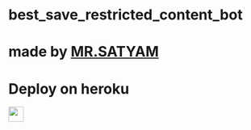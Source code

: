 # best_save_restricted_content_bot
# made by [MR.SATYAM](https://telegram.me/official_satyam01) 

 
# Deploy on heroku


<a href="https://dashboard.heroku.com/new?template=https://github.com/sumit10869/satyam_save_my_bot">
     <img height="30px" src="https://img.shields.io/badge/Deploy%20To%20Heroku-blueviolet?style=for-the-badge&logo=heroku">
  </a>
